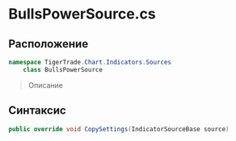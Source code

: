 
# BullsPowerSource.cs
## Расположение
```csharp
namespace TigerTrade.Chart.Indicators.Sources  
    class BullsPowerSource
```

> Описание

## Синтаксис
```csharp
public override void CopySettings(IndicatorSourceBase source)
```

